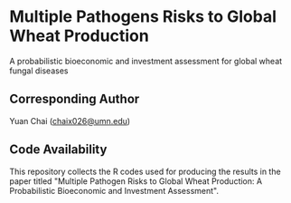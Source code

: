 # Multiple Pathogens Risks to Global Wheat Production
A probabilistic bioeconomic and investment assessment for global wheat fungal diseases

## Corresponding Author
Yuan Chai (chaix026@umn.edu)

## Code Availability
This repository collects the R codes used for producing the results in the paper titled "Multiple Pathogen Risks to Global Wheat Production:
A Probabilistic Bioeconomic and Investment Assessment".
